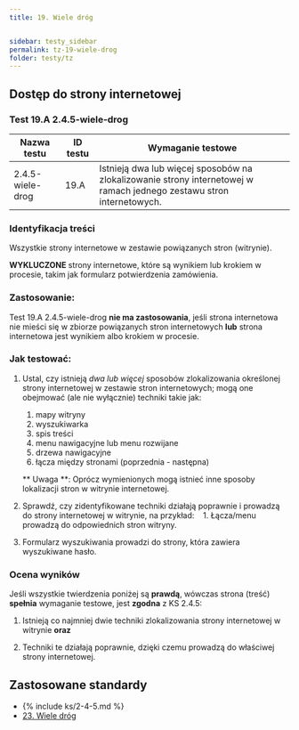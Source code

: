```yaml
---
title: 19. Wiele dróg


sidebar: testy_sidebar
permalink: tz-19-wiele-drog
folder: testy/tz
---
```



## Dostęp do strony internetowej


### Test 19.A  2.4.5-wiele-drog

| Nazwa testu | ID testu | Wymaganie testowe |
|------------------------|---------|------------------------------------------|
| 2.4.5-wiele-drog | 19.A    | Istnieją dwa lub więcej sposobów na zlokalizowanie strony internetowej w ramach jednego zestawu stron internetowych. |


### Identyfikacja treści

Wszystkie strony internetowe w zestawie powiązanych stron (witrynie).

**WYKLUCZONE** strony internetowe, które są wynikiem lub krokiem w procesie, takim jak formularz potwierdzenia zamówienia.

### Zastosowanie:

Test 19.A  2.4.5-wiele-drog **nie ma zastosowania**, jeśli strona internetowa nie mieści się w zbiorze powiązanych stron internetowych **lub** strona internetowa jest wynikiem albo krokiem w procesie.

### Jak testować:

1.  Ustal, czy istnieją *dwa lub więcej* sposobów zlokalizowania określonej strony internetowej w zestawie stron internetowych; mogą one obejmować (ale nie wyłącznie) techniki takie jak:
    1.  mapy witryny
    2.  wyszukiwarka
    3.  spis treści
    4.  menu nawigacyjne lub menu rozwijane
    5.  drzewa nawigacyjne
    6.  łącza między stronami (poprzednia - następna)
	
	** Uwaga **: Oprócz wymienionych mogą istnieć inne sposoby lokalizacji stron w witrynie internetowej.

2.  Sprawdź, czy zidentyfikowane techniki działają poprawnie i prowadzą do strony internetowej w witrynie, na przykład:
   1. Łącza/menu prowadzą do odpowiednich stron witryny.
   2. Formularz wyszukiwania prowadzi do strony, która zawiera wyszukiwane hasło.


### Ocena wyników
Jeśli wszystkie twierdzenia poniżej są **prawdą**, wówczas strona (treść) **spełnia** wymaganie testowe, jest **zgodna** z&nbsp;KS 2.4.5:

1.  Istnieją co najmniej dwie techniki zlokalizowania strony internetowej w witrynie **oraz**

2.  Techniki te działają poprawnie, dzięki czemu prowadzą do właściwej strony internetowej.

## Zastosowane standardy

- {% include ks/2-4-5.md %}
- [23. Wiele dróg](ICT-23-wiele-drog)                                                                                         